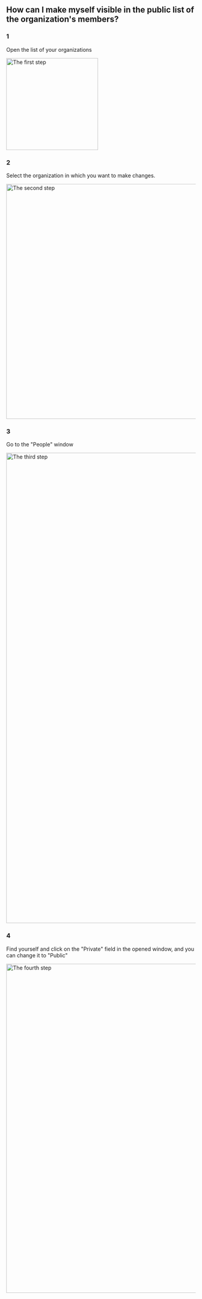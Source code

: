 ## How can I make myself visible in the public list of the organization's members?

### 1
Open the list of your organizations

<img width="244" alt="The first step" src="https://github.com/SupperZum/convention/assets/104863923/4764b0ea-0c3f-45b6-805d-27c405944bac">

### 2
Select the organization in which you want to make changes.

<img width="624" alt="The second step" src="https://github.com/SupperZum/convention/assets/104863923/5a6daf27-89d4-47a5-99fa-2aa24e24d69c">

### 3
Go to the "People" window

<img width="1249" alt="The third step" src="https://github.com/SupperZum/convention/assets/104863923/6d11a60e-b433-4d63-998e-1a88e641ac0f">

### 4
Find yourself and click on the "Private" field in the opened window, and you can change it to "Public"

<img width="874" alt="The fourth step" src="https://github.com/SupperZum/convention/assets/104863923/741f91ed-9275-4a24-8ea1-802406f4b6c3">
